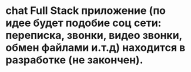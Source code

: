 # chat Full Stack приложение (по идее будет подобие соц сети: переписка, звонки, видео звонки, обмен файлами и.т.д) находится в разработке (не закончен).
